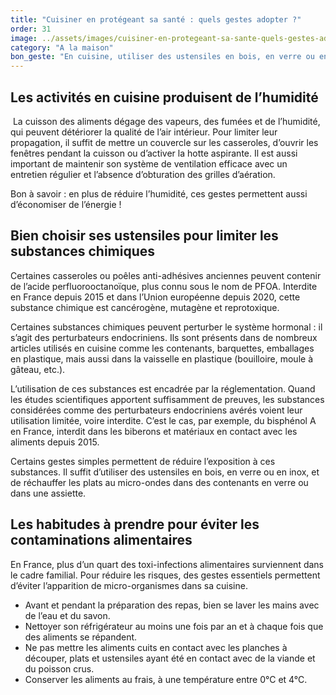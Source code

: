 ```yaml
---
title: "Cuisiner en protégeant sa santé : quels gestes adopter ?"
order: 31
image: ../assets/images/cuisiner-en-protegeant-sa-sante-quels-gestes-adopter.jpg
category: "A la maison"
bon_geste: "En cuisine, utiliser des ustensiles en bois, en verre ou en inox, et réchauffer les plats au micro-ondes dans des contenants en verre, afin de réduire l’exposition aux substances chimiques."
---
```


## Les activités en cuisine produisent de l’humidité
­
La cuisson des aliments dégage des vapeurs, des fumées et de l’humidité, qui peuvent détériorer la qualité de l’air intérieur. Pour limiter leur propagation, il suffit de mettre un couvercle sur les casseroles, d’ouvrir les fenêtres pendant la cuisson ou d’activer la hotte aspirante. Il est aussi important de maintenir son système de ventilation efficace avec un entretien régulier et l’absence d’obturation des grilles d’aération.

Bon à savoir : en plus de réduire l’humidité, ces gestes permettent aussi d’économiser de l’énergie !

## Bien choisir ses ustensiles pour limiter les substances chimiques

Certaines casseroles ou poêles anti-adhésives anciennes peuvent contenir de l’acide perfluorooctanoïque, plus connu sous le nom de PFOA. Interdite en France depuis 2015 et dans l’Union européenne depuis 2020, cette substance chimique est cancérogène, mutagène et reprotoxique.

Certaines substances chimiques peuvent perturber le système hormonal : il s’agit des perturbateurs endocriniens. Ils sont présents dans de nombreux articles utilisés en cuisine comme les contenants, barquettes, emballages en plastique, mais aussi dans la vaisselle en plastique (bouilloire, moule à gâteau, etc.).

L’utilisation de ces substances est encadrée par la réglementation. Quand les études scientifiques apportent suffisamment de preuves, les substances considérées comme des perturbateurs endocriniens avérés voient leur utilisation limitée, voire interdite. C’est le cas, par exemple, du bisphénol A en France, interdit dans les biberons et matériaux en contact avec les aliments depuis 2015.

Certains gestes simples permettent de réduire l’exposition à ces substances. Il suffit d’utiliser des ustensiles en bois, en verre ou en inox, et de réchauffer les plats au micro-ondes dans des contenants en verre ou dans une assiette.

## ­Les habitudes à prendre pour éviter les contaminations alimentaires

En France, plus d’un quart des toxi-infections alimentaires surviennent dans le cadre familial. Pour réduire les risques, des gestes essentiels permettent d’éviter l’apparition de micro-organismes dans sa cuisine.
- Avant et pendant la préparation des repas, bien se laver les mains avec de l’eau et du savon.
- Nettoyer son réfrigérateur au moins une fois par an et à chaque fois que des aliments se répandent.
- Ne pas mettre les aliments cuits en contact avec les planches à découper, plats et ustensiles ayant été en contact avec de la viande et du poisson crus.
- Conserver les aliments au frais, à une température entre 0°C et 4°C.
